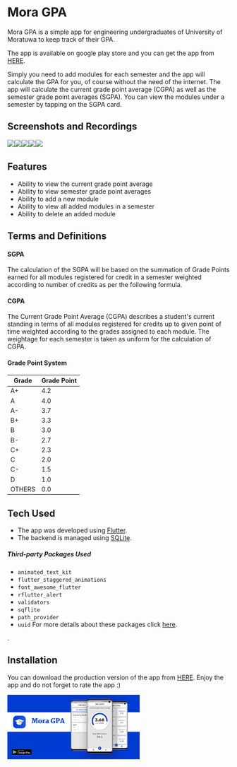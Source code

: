 # Mora GPA


Mora GPA is a simple app for engineering undergraduates of University of Moratuwa to keep track of their GPA.

The app is available on google play store and you can get the app from [HERE](https://play.google.com/store/apps/details?id=avishka.moragpa).

Simply you need to add modules for each semester and the app will calculate the GPA for you, of course without the need of the internet. The app will calculate the current grade point average (CGPA) as well as the semester grade point averages (SGPA). You can view the modules under a semester by tapping on the SGPA card.

## Screenshots and Recordings

<img src="/readMeAssets/Screen-Recording.gif" width="250"><img src="/readMeAssets/Screenshot1.png" width="250"><img src="/readMeAssets/Screenshot2.png" width="250"><img src="/readMeAssets/Screenshot3.png" width="250"><img src="/readMeAssets/Screenshot4.png" width="250">



## Features

  - Ability to view the current grade point average
  - Ability to view semester grade point averages
  - Ability to add a new module
  - Ability to view all added modules in a semester
  - Ability to delete an added module

## Terms and Definitions
#### SGPA
The calculation of the SGPA will be based on the summation of Grade Points earned for all modules registered for credit in a semester weighted according to number of credits as per the following formula.
#### CGPA
The Current Grade Point Average (CGPA) describes a student's current standing in terms of all modules registered for credits up to given point of time weighted according to the grades assigned to each module. The weightage for each semester is taken as uniform for the calculation of CGPA.
#### Grade Point System
| Grade | Grade Point |
| ----- | ----------- |
|A+| 4.2 |
|A|	4.0|
|A-|3.7|
|B+|3.3|
|B|3.0|
|B-|2.7|
|C+|2.3|
|C|2.0|
|C-|1.5|
|D|1.0|
|OTHERS|0.0|





## Tech Used
- The app was developed using [Flutter].
- The backend is managed using [SQLite].
##### Third-party Packages Used

- `animated_text_kit`
-   `flutter_staggered_animations`
-   `font_awesome_flutter`
-   `rflutter_alert`
-   `validators`
-   `sqflite`
-   `path_provider`
 -  `uuid`
  For more details about these packages click [here](https://pub.dev/packages/). 

.

## Installation

You can download the production version of the app from [HERE](https://play.google.com/store/apps/details?id=avishka.moragpa).
Enjoy the app and do not forget to rate the app :)

<img src="/readMeAssets/Banner.png" width="300">




   [Flutter]: <https://www.flutter.dev/>
   [SQLIte]: <https://www.sqlite.org>
   

